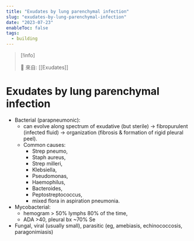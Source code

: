 ```yaml
---
title: "Exudates by lung parenchymal infection"
slug: "exudates-by-lung-parenchymal-infection"
date: "2023-07-23"
enableToc: false
tags:
  - building
---
```


> [!info]
>
> 🌱 來自: [[Exudates]]

# Exudates by lung parenchymal infection

- Bacterial (parapneumonic):
  - can evolve along spectrum of exudative (but sterile) → fibropurulent (infected fluid) → organization (fibrosis & formation of rigid pleural peel).
  - Common causes:
    - Strep pneumo,
    - Staph aureus,
    - Strep milleri,
    - Klebsiella,
    - Pseudomonas,
    - Haemophilus,
    - Bacteroides,
    - Peptostreptococcus,
    - mixed flora in aspiration pneumonia.
- Mycobacterial:
  - hemogram > 50% lymphs 80% of the time,
  - ADA >40, pleural bx ~70% Se
- Fungal, viral (usually small), parasitic (eg, amebiasis, echinococcosis, paragonimiasis)
